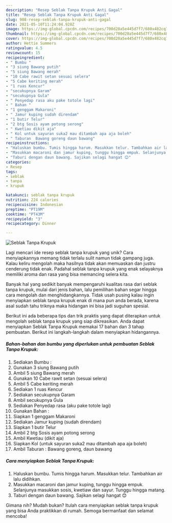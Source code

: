 ```yaml
---
description: "Resep Seblak Tanpa Krupuk Anti Gagal"
title: "Resep Seblak Tanpa Krupuk Anti Gagal"
slug: 908-resep-seblak-tanpa-krupuk-anti-gagal
date: 2021-05-10T11:24:04.928Z
image: https://img-global.cpcdn.com/recipes/700d28a5e445d7f7/680x482cq70/seblak-tanpa-krupuk-foto-resep-utama.jpg
thumbnail: https://img-global.cpcdn.com/recipes/700d28a5e445d7f7/680x482cq70/seblak-tanpa-krupuk-foto-resep-utama.jpg
cover: https://img-global.cpcdn.com/recipes/700d28a5e445d7f7/680x482cq70/seblak-tanpa-krupuk-foto-resep-utama.jpg
author: Hettie Summers
ratingvalue: 4.5
reviewcount: 15
recipeingredient:
- " Bumbu "
- "3 siung Bawang putih"
- "5 siung Bawang merah"
- "10 Cabe rawit setan sesuai selera"
- "5 Cabe keriting merah"
- "1 ruas Kencur"
- "secukupnya Garam"
- "secukupnya Gula"
- " Penyedap rasa aku pake totole lagi"
- " Bahan "
- "1 genggam Makaroni"
- " Jamur kuping sudah direndam"
- "1 butir Telur"
- "2 btg Sosis ayam potong serong"
- " Kwetiau dikit aja"
- " Kol untuk sayuran suka2 mau ditambah apa aja boleh"
- " Taburan  Bawang goreng daun bawang"
recipeinstructions:
- "Haluskan bumbu. Tumis hingga harum. Masukkan telur. Tambahkan air lalu didihkan."
- "Masukkan macaroni dan jamur kuping, tunggu hingga empuk. Selanjunya masukkan sosis, kwetiaw dan sayur. Tunggu hingga matang."
- "Taburi dengan daun bawang. Sajikan selagi hangat 😊"
categories:
- Resep
tags:
- seblak
- tanpa
- krupuk

katakunci: seblak tanpa krupuk 
nutrition: 224 calories
recipecuisine: Indonesian
preptime: "PT19M"
cooktime: "PT43M"
recipeyield: "3"
recipecategory: Dinner

---
```



![Seblak Tanpa Krupuk](https://img-global.cpcdn.com/recipes/700d28a5e445d7f7/680x482cq70/seblak-tanpa-krupuk-foto-resep-utama.jpg)

Lagi mencari ide resep seblak tanpa krupuk yang unik? Cara menyiapkannya memang tidak terlalu sulit namun tidak gampang juga. Kalau keliru mengolah maka hasilnya tidak akan memuaskan dan justru cenderung tidak enak. Padahal seblak tanpa krupuk yang enak selayaknya memiliki aroma dan rasa yang bisa memancing selera kita.



Banyak hal yang sedikit banyak mempengaruhi kualitas rasa dari seblak tanpa krupuk, mulai dari jenis bahan, lalu pemilihan bahan segar hingga cara mengolah dan menghidangkannya. Tidak usah pusing kalau ingin menyiapkan seblak tanpa krupuk enak di mana pun anda berada, karena asal sudah tahu triknya maka hidangan ini bisa jadi suguhan spesial.


Berikut ini ada beberapa tips dan trik praktis yang dapat diterapkan untuk mengolah seblak tanpa krupuk yang siap dikreasikan. Anda dapat menyiapkan Seblak Tanpa Krupuk memakai 17 bahan dan 3 tahap pembuatan. Berikut ini langkah-langkah dalam menyiapkan hidangannya.

<!--inarticleads1-->

##### Bahan-bahan dan bumbu yang diperlukan untuk pembuatan Seblak Tanpa Krupuk:

1. Sediakan  Bumbu :
1. Gunakan 3 siung Bawang putih
1. Ambil 5 siung Bawang merah
1. Gunakan 10 Cabe rawit setan (sesuai selera)
1. Ambil 5 Cabe keriting merah
1. Sediakan 1 ruas Kencur
1. Sediakan secukupnya Garam
1. Ambil secukupnya Gula
1. Sediakan  Penyedap rasa (aku pake totole lagi)
1. Gunakan  Bahan :
1. Siapkan 1 genggam Makaroni
1. Sediakan  Jamur kuping (sudah direndam)
1. Siapkan 1 butir Telur
1. Ambil 2 btg Sosis ayam potong serong
1. Ambil  Kwetiau (dikit aja)
1. Siapkan  Kol (untuk sayuran suka2 mau ditambah apa aja boleh)
1. Ambil  Taburan : Bawang goreng, daun bawang




<!--inarticleads2-->

##### Cara menyiapkan Seblak Tanpa Krupuk:

1. Haluskan bumbu. Tumis hingga harum. Masukkan telur. Tambahkan air lalu didihkan.
1. Masukkan macaroni dan jamur kuping, tunggu hingga empuk. Selanjunya masukkan sosis, kwetiaw dan sayur. Tunggu hingga matang.
1. Taburi dengan daun bawang. Sajikan selagi hangat 😊




Gimana nih? Mudah bukan? Itulah cara menyiapkan seblak tanpa krupuk yang bisa Anda praktikkan di rumah. Semoga bermanfaat dan selamat mencoba!
